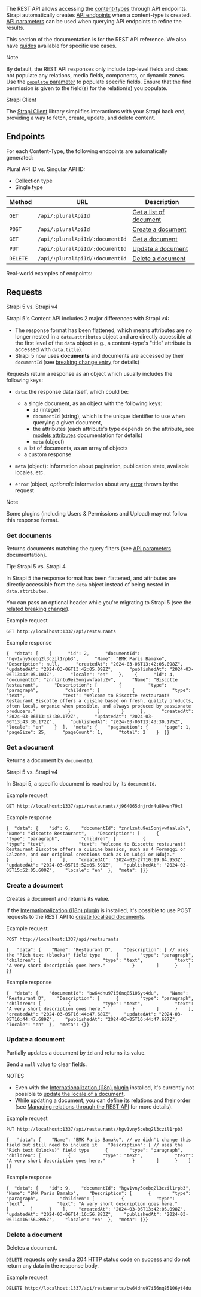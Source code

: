 The REST API allows accessing the [content-types](https://docs.strapi.io/cms/backend-customization/models) through API endpoints. Strapi automatically creates [API endpoints](https://docs.strapi.io/cms/api/rest#endpoints) when a content-type is created. [API parameters](https://docs.strapi.io/cms/api/rest/parameters) can be used when querying API endpoints to refine the results.

This section of the documentation is for the REST API reference. We also have [guides](https://docs.strapi.io/cms/api/rest/guides/intro) available for specific use cases.

Note

By default, the REST API responses only include top-level fields and does not populate any relations, media fields, components, or dynamic zones. Use the [`populate` parameter](https://docs.strapi.io/cms/api/rest/populate-select) to populate specific fields. Ensure that the find permission is given to the field(s) for the relation(s) you populate.

Strapi Client

The [Strapi Client](https://docs.strapi.io/cms/api/client) library simplifies interactions with your Strapi back end, providing a way to fetch, create, update, and delete content.

## Endpoints[](https://docs.strapi.io/cms/api/rest#endpoints "Direct link to Endpoints")

For each Content-Type, the following endpoints are automatically generated:

Plural API ID vs. Singular API ID:

-   Collection type
-   Single type

| Method | URL | Description |
| --- | --- | --- |
| `GET` | `/api/:pluralApiId` | [Get a list of document](https://docs.strapi.io/cms/api/rest#get-all) |
| `POST` | `/api/:pluralApiId` | [Create a document](https://docs.strapi.io/cms/api/rest#create) |
| `GET` | `/api/:pluralApiId/:documentId` | [Get a document](https://docs.strapi.io/cms/api/rest#get) |
| `PUT` | `/api/:pluralApiId/:documentId` | [Update a document](https://docs.strapi.io/cms/api/rest#update) |
| `DELETE` | `/api/:pluralApiId/:documentId` | [Delete a document](https://docs.strapi.io/cms/api/rest#delete) |

Real-world examples of endpoints:

## Requests[](https://docs.strapi.io/cms/api/rest#requests "Direct link to Requests")

Strapi 5 vs. Strapi v4

Strapi 5's Content API includes 2 major differences with Strapi v4:

-   The response format has been flattened, which means attributes are no longer nested in a `data.attributes` object and are directly accessible at the first level of the `data` object (e.g., a content-type's "title" attribute is accessed with `data.title`).
-   Strapi 5 now uses **documents** and documents are accessed by their `documentId` (see [breaking change entry](https://docs.strapi.io/cms/migration/v4-to-v5/breaking-changes/use-document-id) for details)

Requests return a response as an object which usually includes the following keys:

-   `data`: the response data itself, which could be:
    
    -   a single document, as an object with the following keys:
        -   `id` (integer)
        -   `documentId` (string), which is the unique identifier to use when querying a given document,
        -   the attributes (each attribute's type depends on the attribute, see [models attributes](https://docs.strapi.io/cms/backend-customization/models#model-attributes) documentation for details)
        -   `meta` (object)
    -   a list of documents, as an array of objects
    -   a custom response
-   `meta` (object): information about pagination, publication state, available locales, etc.
    
-   `error` (object, _optional_): information about any [error](https://docs.strapi.io/cms/error-handling) thrown by the request
    

Note

Some plugins (including Users & Permissions and Upload) may not follow this response format.

### Get documents[](https://docs.strapi.io/cms/api/rest#get-all "Direct link to Get documents")

Returns documents matching the query filters (see [API parameters](https://docs.strapi.io/cms/api/rest/parameters) documentation).

Tip: Strapi 5 vs. Strapi 4

In Strapi 5 the response format has been flattened, and attributes are directly accessible from the `data` object instead of being nested in `data.attributes`.

You can pass an optional header while you're migrating to Strapi 5 (see the [related breaking change](https://docs.strapi.io/cms/migration/v4-to-v5/breaking-changes/new-response-format)).

Example request

`GET http://localhost:1337/api/restaurants`

Example response

```
{  "data": [    {      "id": 2,      "documentId": "hgv1vny5cebq2l3czil1rpb3",      "Name": "BMK Paris Bamako",      "Description": null,      "createdAt": "2024-03-06T13:42:05.098Z",      "updatedAt": "2024-03-06T13:42:05.098Z",      "publishedAt": "2024-03-06T13:42:05.103Z",      "locale": "en"    },    {      "id": 4,      "documentId": "znrlzntu9ei5onjvwfaalu2v",      "Name": "Biscotte Restaurant",      "Description": [        {          "type": "paragraph",          "children": [            {              "type": "text",              "text": "Welcome to Biscotte restaurant! Restaurant Biscotte offers a cuisine based on fresh, quality products, often local, organic when possible, and always produced by passionate producers."            }          ]        }      ],      "createdAt": "2024-03-06T13:43:30.172Z",      "updatedAt": "2024-03-06T13:43:30.172Z",      "publishedAt": "2024-03-06T13:43:30.175Z",      "locale": "en"    }  ],  "meta": {    "pagination": {      "page": 1,      "pageSize": 25,      "pageCount": 1,      "total": 2    }  }}
```

### Get a document[](https://docs.strapi.io/cms/api/rest#get "Direct link to Get a document")

Returns a document by `documentId`.

Strapi 5 vs. Strapi v4

In Strapi 5, a specific document is reached by its `documentId`.

Example request

`GET http://localhost:1337/api/restaurants/j964065dnjrdr4u89weh79xl`

Example response

```
{  "data": {    "id": 6,    "documentId": "znrlzntu9ei5onjvwfaalu2v",    "Name": "Biscotte Restaurant",    "Description": [      {        "type": "paragraph",        "children": [          {            "type": "text",            "text": "Welcome to Biscotte restaurant! Restaurant Biscotte offers a cuisine bassics, such as 4 Formaggi or Calzone, and our original creations such as Do Luigi or Nduja."          }        ]      }    ],    "createdAt": "2024-02-27T10:19:04.953Z",    "updatedAt": "2024-03-05T15:52:05.591Z",    "publishedAt": "2024-03-05T15:52:05.600Z",    "locale": "en"  },  "meta": {}}
```

### Create a document[](https://docs.strapi.io/cms/api/rest#create "Direct link to Create a document")

Creates a document and returns its value.

If the [Internationalization (i18n) plugin](https://docs.strapi.io/cms/features/internationalization) is installed, it's possible to use POST requests to the REST API to [create localized documents](https://docs.strapi.io/cms/api/rest/locale#rest-delete).

Example request

`POST http://localhost:1337/api/restaurants`

```
{   "data": {    "Name": "Restaurant D",    "Description": [ // uses the "Rich text (blocks)" field type      {        "type": "paragraph",        "children": [          {            "type": "text",            "text": "A very short description goes here."          }        ]      }    ]  }}
```

Example response

```
{  "data": {    "documentId": "bw64dnu97i56nq85106yt4du",    "Name": "Restaurant D",    "Description": [      {        "type": "paragraph",        "children": [          {            "type": "text",            "text": "A very short description goes here."          }        ]      }    ],    "createdAt": "2024-03-05T16:44:47.689Z",    "updatedAt": "2024-03-05T16:44:47.689Z",    "publishedAt": "2024-03-05T16:44:47.687Z",    "locale": "en"  },  "meta": {}}
```

### Update a document[](https://docs.strapi.io/cms/api/rest#update "Direct link to Update a document")

Partially updates a document by `id` and returns its value.

Send a `null` value to clear fields.

NOTES

-   Even with the [Internationalization (i18n) plugin](https://docs.strapi.io/cms/features/internationalization) installed, it's currently not possible to [update the locale of a document](https://docs.strapi.io/cms/api/rest/locale#rest-update).
-   While updating a document, you can define its relations and their order (see [Managing relations through the REST API](https://docs.strapi.io/cms/api/rest/relations) for more details).

Example request

`PUT http://localhost:1337/api/restaurants/hgv1vny5cebq2l3czil1rpb3`

```
{   "data": {    "Name": "BMK Paris Bamako", // we didn't change this field but still need to include it    "Description": [ // uses the "Rich text (blocks)" field type      {        "type": "paragraph",        "children": [          {            "type": "text",            "text": "A very short description goes here."          }        ]      }    ]  }}
```

Example response

```
{  "data": {    "id": 9,    "documentId": "hgv1vny5cebq2l3czil1rpb3",    "Name": "BMK Paris Bamako",    "Description": [      {        "type": "paragraph",        "children": [          {            "type": "text",            "text": "A very short description goes here."          }        ]      }    ],    "createdAt": "2024-03-06T13:42:05.098Z",    "updatedAt": "2024-03-06T14:16:56.883Z",    "publishedAt": "2024-03-06T14:16:56.895Z",    "locale": "en"  },  "meta": {}}
```

### Delete a document[](https://docs.strapi.io/cms/api/rest#delete "Direct link to Delete a document")

Deletes a document.

`DELETE` requests only send a 204 HTTP status code on success and do not return any data in the response body.

Example request

`DELETE http://localhost:1337/api/restaurants/bw64dnu97i56nq85106yt4du`